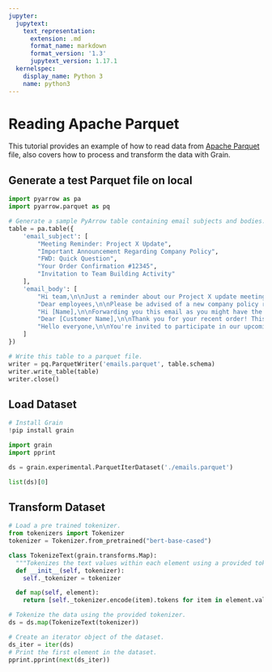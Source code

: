 ```yaml
---
jupyter:
  jupytext:
    text_representation:
      extension: .md
      format_name: markdown
      format_version: '1.3'
      jupytext_version: 1.17.1
  kernelspec:
    display_name: Python 3
    name: python3
---
```


<!-- #region id="DQk1knFmoaw_" -->
# Reading Apache Parquet

This tutorial provides an example of how to read data from [Apache Parquet](https://parquet.apache.org/) file, also covers how to process and transform the data with Grain.

<!-- #endregion -->

<!-- #region id="ZW0hSbMYtn0s" -->
## Generate a test Parquet file on local
<!-- #endregion -->

```python id="dFnwN6NNw0Oe"
import pyarrow as pa
import pyarrow.parquet as pq

# Generate a sample PyArrow table containing email subjects and bodies.
table = pa.table({
    'email_subject': [
        "Meeting Reminder: Project X Update",
        "Important Announcement Regarding Company Policy",
        "FWD: Quick Question",
        "Your Order Confirmation #12345",
        "Invitation to Team Building Activity"
    ],
    'email_body': [
        "Hi team,\n\nJust a reminder about our Project X update meeting tomorrow at 10 AM PST. Please come prepared to discuss your progress and any roadblocks.\n\nSee you there,\n[Your Name]",
        "Dear employees,\n\nPlease be advised of a new company policy regarding remote work, effective May 1st, 2025. You can find the full details on the company intranet.\n\nRegards,\nManagement",
        "Hi [Name],\n\nForwarding you this email as you might have the answer to this quick question:\n\n[Original Email Content]",
        "Dear [Customer Name],\n\nThank you for your recent order! This email confirms your order #12345. You can view the details and track its shipment here: [Link]\n\nSincerely,\nThe [Company Name] Team",
        "Hello everyone,\n\nYou're invited to participate in our upcoming team building activity on Friday, April 28th. It will be a fun afternoon of [Activity]. Please RSVP by Wednesday.\n\nBest,\n[Organizer Name]"
    ]
})

# Write this table to a parquet file.
writer = pq.ParquetWriter('emails.parquet', table.schema)
writer.write_table(table)
writer.close()

```

<!-- #region id="-fvKIjtRD7v9" -->
## Load Dataset
<!-- #endregion -->

```python id="fNIApmKT34ac"
# Install Grain
!pip install grain
```

```python id="nb5yPasvDwaj"
import grain
import pprint
```

```python id="62_D74LkdrQn"
ds = grain.experimental.ParquetIterDataset('./emails.parquet')
```

```python id="DlhbJX5zdrQo"
list(ds)[0]
```

<!-- #region id="BAXS0bgKdrQo" -->
## Transform Dataset
<!-- #endregion -->

```python id="1qevksHMdrQo"
# Load a pre trained tokenizer.
from tokenizers import Tokenizer
tokenizer = Tokenizer.from_pretrained("bert-base-cased")
```

```python id="PNPv8LEGdrQo"
class TokenizeText(grain.transforms.Map):
  """Tokenizes the text values within each element using a provided tokenizer."""
  def __init__(self, tokenizer):
    self._tokenizer = tokenizer

  def map(self, element):
    return [self._tokenizer.encode(item).tokens for item in element.values()]
```

```python id="O5vnwj7cek30"
# Tokenize the data using the provided tokenizer.
ds = ds.map(TokenizeText(tokenizer))
```

```python id="46ZVbfmtek30"
# Create an iterator object of the dataset.
ds_iter = iter(ds)
# Print the first element in the dataset.
pprint.pprint(next(ds_iter))
```
